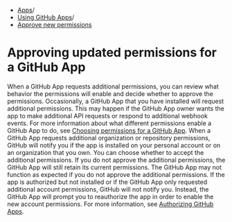   * [Apps](https://docs.github.com/en/apps "Apps")/
  * [Using GitHub Apps](https://docs.github.com/en/apps/using-github-apps "Using GitHub Apps")/
  * [Approve new permissions](https://docs.github.com/en/apps/using-github-apps/approving-updated-permissions-for-a-github-app "Approve new permissions")


# Approving updated permissions for a GitHub App
When a GitHub App requests additional permissions, you can review what behavior the permissions will enable and decide whether to approve the permissions.
Occasionally, a GitHub App that you have installed will request additional permissions. This may happen if the GitHub App owner wants the app to make additional API requests or respond to additional webhook events. For more information about what different permissions enable a GitHub App to do, see [Choosing permissions for a GitHub App](https://docs.github.com/en/apps/creating-github-apps/setting-up-a-github-app/choosing-permissions-for-a-github-app).
When a GitHub App requests additional organization or repository permissions, GitHub will notify you if the app is installed on your personal account or on an organization that you own.
You can choose whether to accept the additional permissions. If you do not approve the additional permissions, the GitHub App will still retain its current permissions. The GitHub App may not function as expected if you do not approve the additional permissions.
If the app is authorized but not installed or if the GitHub App only requested additional account permissions, GitHub will not notify you. Instead, the GitHub App will prompt you to reauthorize the app in order to enable the new account permissions. For more information, see [Authorizing GitHub Apps](https://docs.github.com/en/apps/using-github-apps/authorizing-github-apps).
